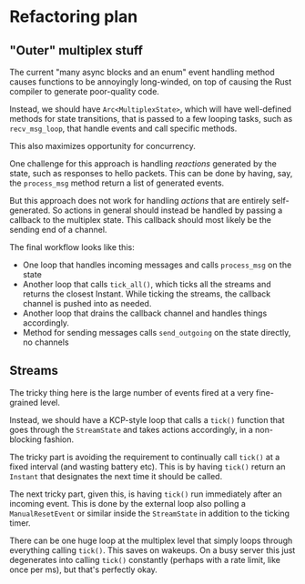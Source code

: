 # Refactoring plan

## "Outer" multiplex stuff

The current "many async blocks and an enum" event handling method causes functions to be annoyingly long-winded, on top of causing the Rust compiler to generate poor-quality code.

Instead, we should have `Arc<MultiplexState>`, which will have well-defined methods for state transitions, that is passed to a few looping tasks, such as `recv_msg_loop`, that handle events and call specific methods.

This also maximizes opportunity for concurrency.

One challenge for this approach is handling _reactions_ generated by the state, such as responses to hello packets. This can be done by having, say, the `process_msg` method return a list of generated events.

But this approach does not work for handling _actions_ that are entirely self-generated. So actions in general should instead be handled by passing a callback to the multiplex state. This callback should most likely be the sending end of a channel.

The final workflow looks like this:

- One loop that handles incoming messages and calls `process_msg` on the state
- Another loop that calls `tick_all()`, which ticks all the streams and returns the closest Instant. While ticking the streams, the callback channel is pushed into as needed.
- Another loop that drains the callback channel and handles things accordingly.
- Method for sending messages calls `send_outgoing` on the state directly, no channels

## Streams

The tricky thing here is the large number of events fired at a very fine-grained level.

Instead, we should have a KCP-style loop that calls a `tick()` function that goes through the `StreamState` and takes actions accordingly, in a non-blocking fashion.

The tricky part is avoiding the requirement to continually call `tick()` at a fixed interval (and wasting battery etc). This is by having `tick()` return an `Instant` that designates the next time it should be called.

The next tricky part, given this, is having `tick()` run immediately after an incoming event. This is done by the external loop also polling a `ManualResetEvent` or similar inside the `StreamState` in addition to the ticking timer.

There can be one huge loop at the multiplex level that simply loops through everything calling `tick()`. This saves on wakeups. On a busy server this just degenerates into calling `tick()` constantly (perhaps with a rate limit, like once per ms), but that's perfectly okay.

